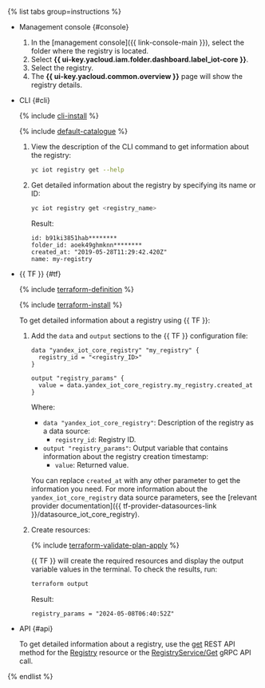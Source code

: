 {% list tabs group=instructions %}

- Management console {#console}

   1. In the [management console]({{ link-console-main }}), select the folder where the registry is located.
   1. Select **{{ ui-key.yacloud.iam.folder.dashboard.label_iot-core }}**.
   1. Select the registry.
   1. The **{{ ui-key.yacloud.common.overview }}** page will show the registry details.

- CLI {#cli}

  {% include [cli-install](../cli-install.md) %}

  {% include [default-catalogue](../default-catalogue.md) %}

  1. View the description of the CLI command to get information about the registry:
	
      ```bash
      yc iot registry get --help
      ```

  1. Get detailed information about the registry by specifying its name or ID:

      ```bash
      yc iot registry get <registry_name>
      ```

      Result:

      ```text
      id: b91ki3851hab********
      folder_id: aoek49ghmknn********
      created_at: "2019-05-28T11:29:42.420Z"
      name: my-registry
      ```

- {{ TF }} {#tf}

  {% include [terraform-definition](../../_tutorials/_tutorials_includes/terraform-definition.md) %}

  {% include [terraform-install](../../_includes/terraform-install.md) %}

  To get detailed information about a registry using {{ TF }}:
  1. Add the `data` and `output` sections to the {{ TF }} configuration file:

     ```hcl
     data "yandex_iot_core_registry" "my_registry" {
       registry_id = "<registry_ID>"
     }

     output "registry_params" {
       value = data.yandex_iot_core_registry.my_registry.created_at
     }
     ```

     Where:
     * `data "yandex_iot_core_registry"`: Description of the registry as a data source:
       * `registry_id`: Registry ID.
     * `output "registry_params"`: Output variable that contains information about the registry creation timestamp:
       * `value`: Returned value.

     You can replace `created_at` with any other parameter to get the information you need. For more information about the `yandex_iot_core_registry` data source parameters, see the [relevant provider documentation]({{ tf-provider-datasources-link }}/datasource_iot_core_registry).
  1. Create resources:

     {% include [terraform-validate-plan-apply](../../_tutorials/_tutorials_includes/terraform-validate-plan-apply.md) %}

     {{ TF }} will create the required resources and display the output variable values in the terminal. To check the results, run:

     ```bash
     terraform output
     ```

     Result:

     ```text
     registry_params = "2024-05-08T06:40:52Z"
     ```

- API {#api}

  To get detailed information about a registry, use the [get](../../iot-core/api-ref/Registry/get.md) REST API method for the [Registry](../../iot-core/api-ref/Registry/index.md) resource or the [RegistryService/Get](../../iot-core/api-ref/grpc/Registry/get.md) gRPC API call.

{% endlist %}

